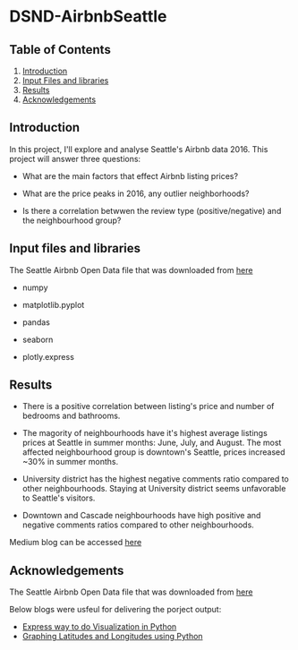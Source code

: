 # DSND-AirbnbSeattle


## Table of Contents
1. [Introduction](#introduction)
2. [Input Files and libraries](#files)
3. [Results](#results)
4. [Acknowledgements](#acknowledgements)


## Introduction <a name="introduction"></a>

In this project, I'll explore and analyse Seattle's Airbnb data 2016. This project will answer three questions:

- What are the main factors that effect Airbnb listing prices?

- What are the price peaks in 2016, any outlier neighborhoods?

- Is there a correlation betwwen the review type (positive/negative) and the neighbourhood group?


## Input files and libraries <a name="files"></a>

The Seattle Airbnb Open Data file that was downloaded from [here](https://www.kaggle.com/airbnb/seattle/data)

- numpy

- matplotlib.pyplot

- pandas

- seaborn

- plotly.express


## Results <a name="results"></a>

- There is a positive correlation between listing's price and number of bedrooms and bathrooms.

- The magority of neighbourhoods have it's highest average listings prices at Seattle in summer months: June, July, and August. The most affected neighbourhood group is downtown's Seattle, prices increased ~30% in summer months. 

- University district has the highest negative comments ratio compared to other neighbourhoods. Staying at University district seems unfavorable to Seattle's visitors.

- Downtown and Cascade neighbourhoods have high positive and negative comments ratios compared to other neighbourhoods.

Medium blog can be accessed [here](https://medium.com/@Maryam9/seattle-airbnb-listings-data-analysis-62c6ad772aa)


## Acknowledgements <a name="acknowledgements"></a>

The Seattle Airbnb Open Data file that was downloaded from [here](https://www.kaggle.com/airbnb/seattle/data)

Below blogs were usfeul for delivering the porject output:
- [Express way to do Visualization in Python](https://medium.com/analytics-vidhya/express-way-to-do-visualization-in-python-b9bc01143553) 
- [Graphing Latitudes and Longitudes using Python](https://medium.com/@ianforrest11/graphing-latitudes-and-longitudes-on-a-map-bf64d5fca391) 


